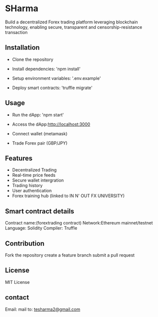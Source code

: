 # SHarma

Build a decentralized Forex trading platform leveraging blockchain technology,
enabling secure, transparent and censorship-resistance transaction

## Installation 
- Clone the repository
- Install dependencies:
    'npm install'

- Setup environment variables:
    '.env.example'

- Deploy smart contracts:
    'truffle migrate'

## Usage
- Run the dApp:
    'npm start'

- Access the dApp:[http://localhost:3000](http://localhost:3000)

- Connect wallet (metamask)

- Trade Forex pair (GBP/JPY)

## Features
- Decentralized Trading 
- Real-time price feeds
- Secure wallet intergration 
- Trading history 
- User authentication 
- Forex training hub (linked to IN N' OUT FX UNIVERSITY)

## Smart contract details
 Contract name:(forextrading contract)
 Network:Ethereum mainnet/testnet
 Language: Solidity
 Compiler: Truffle

## Contribution 
Fork the repository
create a feature branch 
submit a pull request

## License
MIT License

## contact
Email: mail to: tesharma2@gmail.com